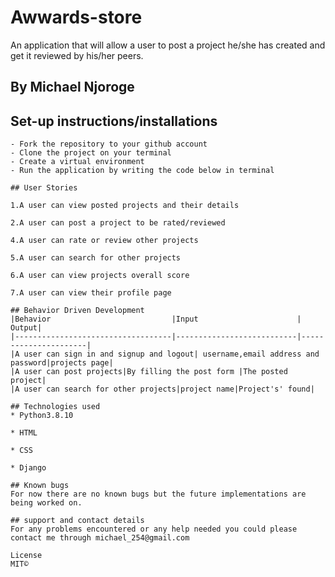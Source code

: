 # Awwards-store
An application that will allow a user to post a project he/she has created and get it reviewed by his/her peers.

<!-- https://awards12.herokuapp.com/ -->

## By Michael Njoroge

## Set-up instructions/installations
```
- Fork the repository to your github account
- Clone the project on your terminal
- Create a virtual environment
- Run the application by writing the code below in terminal

## User Stories

1.A user can view posted projects and their details

2.A user can post a project to be rated/reviewed

4.A user can rate or review other projects

5.A user can search for other projects

6.A user can view projects overall score

7.A user can view their profile page

## Behavior Driven Development
|Behavior                           |Input                      |                Output|
|-----------------------------------|---------------------------|----------------------|
|A user can sign in and signup and logout| username,email address and password|projects page|
|A user can post projects|By filling the post form |The posted project|
|A user can search for other projects|project name|Project's' found|

## Technologies used
* Python3.8.10

* HTML

* CSS

* Django

## Known bugs
For now there are no known bugs but the future implementations are being worked on.

## support and contact details
For any problems encountered or any help needed you could please contact me through michael_254@gmail.com

License
MIT©
